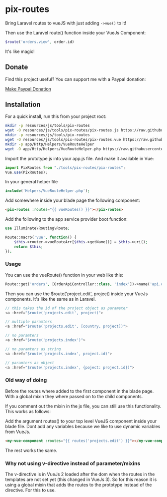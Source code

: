 # pix-routes

Bring Laravel routes to vueJS with just adding ```->vue()``` to it!

Then use the Laravel route() function inside your VueJs Component:

```php
$route('orders.view', order.id)
```

It's like magic!

## Donate

Find this project useful? You can support me with a Paypal donation:

[Make Paypal Donation](https://www.paypal.com/donate/?hosted_button_id=2XCS6R3CTC5BA)

## Installation

For a quick install, run this from your project root:
```bash
mkdir -p resources/js/tools/pix-routes
wget -O resources/js/tools/pix-routes/pix-routes.js https://raw.githubusercontent.com/pixsil/pix-routes/main/VuePlugins/pix-routes.js
mkdir -p resources/js/tools/pix-routes
wget -O resources/js/tools/pix-routes/pix-routes.vue https://raw.githubusercontent.com/pixsil/pix-routes/main/VuePlugins/pix-routes.vue
mkdir -p app/Http/Helpers/VueRouteHelper
wget -O app/Http/Helpers/VueRouteHelper.php https://raw.githubusercontent.com/pixsil/pix-routes/main/Helpers/VueRouteHelper.php
```

Import the prototype js into your app.js file. And make it available in Vue:

```javascript
import PixRoutes from "./tools/pix-routes/pix-routes";
Vue.use(PixRoutes);
```

In your general helper file

```php
include('Helpers/VueRouteHelper.php');
```

Add somewhere inside your blade page the following component:

```html
<pix-routes :routes="{{ vueRoutes() }}"></pix-routes>
```

Add the following to the app service provider boot function:
```php
use Illuminate\Routing\Route;

Route::macro('vue', function() {
    $this->router->vueRouteArr[$this->getName()] = $this->uri();
    return $this;
});
```

### Usage

You can use the vueRoute() function in your web like this:

```php
Route::get('orders', [OrderApiController::class, 'index'])->name('api.orders')->vue();
```

Then you can use the $route('project.edit', project) inside your VueJs components. It's like the same as in Laravel.


```js
// this takes the id of the project object as parameter
<a :href="$route('projects.edit', project)">

// multiple paramters
<a :href="$route('projects.edit', [country, project])">

// no paramters
<a :href="$route('projects.index')">

// no paramters as string
<a :href="$route('projects.index', project.id)">

// paramters as object
<a :href="$route('projects.index', {poject: project.id})">
```

### Old way of doing

Before the routes where added to the first component in the blade page. With a global mixin they where passed on to the child components.

If you comment out the mixin in the js file, you can still use this functionality. This works as follows:

Add the argument routes() to your top level VueJS component inside your blade file. Dont add any variables because we like to use dynamic variables from VueJs.

```html
<my-vue-component :routes="{{ routes('projects.edit') }}"></my-vue-component>
```

The rest works the same.

### Why not using v-directive instead of parameter/mixins

The v-directive is in VueJs 2 loaded after the dom when the routes in the templates are not set yet (this changed in VueJs 3). So for this reason it is using a global mixin that adds the routes to the prototype instead of the directive. For this to use.
